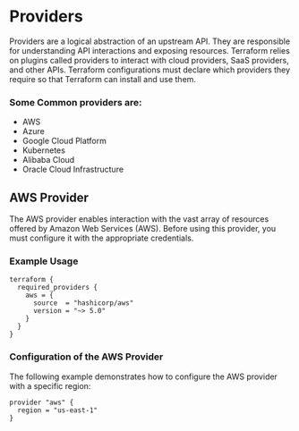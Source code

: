 # Providers

Providers are a logical abstraction of an upstream API. They are responsible for understanding API interactions and exposing resources.
Terraform relies on plugins called providers to interact with cloud providers, SaaS providers, and other APIs.
Terraform configurations must declare which providers they require so that Terraform can install and use them.

### Some Common providers are:
- AWS
- Azure
- Google Cloud Platform
- Kubernetes
- Alibaba Cloud
- Oracle Cloud Infrastructure

## AWS Provider

The AWS provider enables interaction with the vast array of resources offered by Amazon Web Services (AWS). Before using this provider, you must configure it with the appropriate credentials.

### Example Usage

```hcl
terraform {
  required_providers {
    aws = {
      source  = "hashicorp/aws"
      version = "~> 5.0"
    }
  }
}
```
### Configuration of the AWS Provider
The following example demonstrates how to configure the AWS provider with a specific region:
```hcl
provider "aws" {
  region = "us-east-1"
}
```